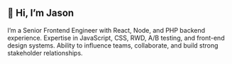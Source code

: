 ## 👋 Hi, I’m Jason
I’m a Senior Frontend Engineer with React, Node, and PHP backend experience. Expertise in JavaScript, CSS, RWD, A/B testing, and front-end design systems. Ability to influence teams, collaborate, and build strong stakeholder relationships.

<!---
mrjasonweaver/mrjasonweaver is a ✨ special ✨ repository because its `README.md` (this file) appears on your GitHub profile.
You can click the Preview link to take a look at your changes.
--->
